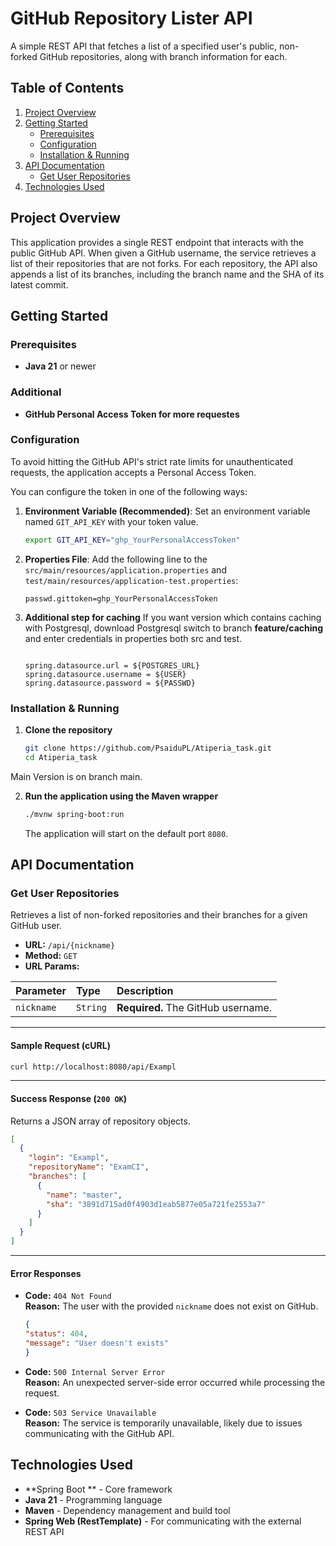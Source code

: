 
# GitHub Repository Lister API

A simple REST API that fetches a list of a specified user's public, non-forked GitHub repositories, along with branch information for each.

## Table of Contents
1.  [Project Overview](#project-overview)
2.  [Getting Started](#getting-started)
    *   [Prerequisites](#prerequisites)
    *   [Configuration](#configuration)
    *   [Installation & Running](#installation--running)
3.  [API Documentation](#api-documentation)
    *   [Get User Repositories](#get-user-repositories)
4.  [Technologies Used](#technologies-used)

## Project Overview
This application provides a single REST endpoint that interacts with the public GitHub API. When given a GitHub username, the service retrieves a list of their repositories that are not forks. For each repository, the API also appends a list of its branches, including the branch name and the SHA of its latest commit.


## Getting Started

### Prerequisites
*   **Java 21** or newer

### Additional
*   **GitHub Personal Access Token for more requestes**
### Configuration
To avoid hitting the GitHub API's strict rate limits for unauthenticated requests, the application accepts a Personal Access Token.

You can configure the token in one of the following ways:

1.  **Environment Variable (Recommended)**:
    Set an environment variable named `GIT_API_KEY` with your token value.
    ```bash
    export GIT_API_KEY="ghp_YourPersonalAccessToken"
    ```

2.  **Properties File**:
    Add the following line to the `src/main/resources/application.properties` and `test/main/resources/application-test.properties`:
    ```properties
    passwd.gittoken=ghp_YourPersonalAccessToken
    ```
3. **Additional step for caching** 
    If you want version which contains caching with Postgresql,
download Postgresql switch to branch **feature/caching** and enter credentials in properties both src and test. 
    ```properties
    
    spring.datasource.url = ${POSTGRES_URL}
    spring.datasource.username = ${USER}
    spring.datasource.password = ${PASSWD}
    
    ```
    
### Installation & Running

1.  **Clone the repository**
    ```bash
    git clone https://github.com/PsaiduPL/Atiperia_task.git
    cd Atiperia_task
    ```
Main Version is on branch main.

2.  **Run the application using the Maven wrapper**
    ```bash
    ./mvnw spring-boot:run
    ```
    The application will start on the default port `8080`.

## API Documentation

### Get User Repositories
Retrieves a list of non-forked repositories and their branches for a given GitHub user.

*   **URL:** `/api/{nickname}`
*   **Method:** `GET`
*   **URL Params:**

| Parameter  | Type     | Description                            |
| :--------- | :------- | :------------------------------------- |
| `nickname` | `String` | **Required.** The GitHub username. |

---

#### Sample Request (cURL)
```bash
curl http://localhost:8080/api/Exampl
```
---

#### Success Response (`200 OK`)

Returns a JSON array of repository objects.

```json
[
  {
    "login": "Exampl",
    "repositoryName": "ExamCI",
    "branches": [
      {
        "name": "master",
        "sha": "3891d715ad0f4903d1eab5877e05a721fe2553a7"
      }
    ]
  }
]
```
---

#### Error Responses

*   **Code:** `404 Not Found` <br/>
    **Reason:** The user with the provided `nickname` does not exist on GitHub.

    ```json
    {
    "status": 404,
    "message": "User doesn't exists"
    }
    ```

*   **Code:** `500 Internal Server Error` <br/>
    **Reason:** An unexpected server-side error occurred while processing the request.

*   **Code:** `503 Service Unavailable` <br/>
    **Reason:** The service is temporarily unavailable, likely due to issues communicating with the GitHub API.

## Technologies Used
*   **Spring Boot ** - Core framework
*   **Java 21** - Programming language
*   **Maven** - Dependency management and build tool
*   **Spring Web (RestTemplate)** - For communicating with the external REST API
